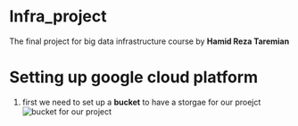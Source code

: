 # Infra_project
The final project for big data infrastructure course by **Hamid Reza Taremian**

# Setting up google cloud platform
1. first we need to set up a **bucket** to have a storgae for our proejct
![bucket for our project]('images/bucket.jpg)
